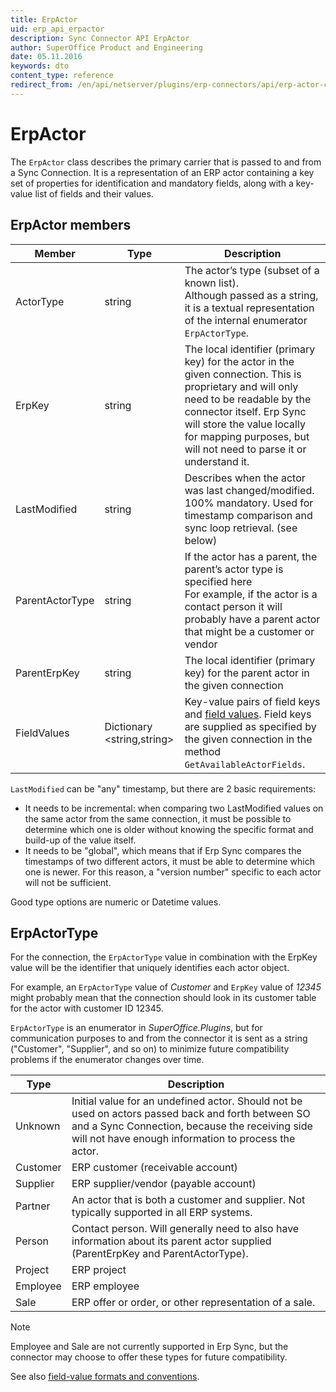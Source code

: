 ```yaml
---
title: ErpActor
uid: erp_api_erpactor
description: Sync Connector API ErpActor
author: SuperOffice Product and Engineering
date: 05.11.2016
keywords: dto
content_type: reference
redirect_from: /en/api/netserver/plugins/erp-connectors/api/erp-actor-carrier
---
```


# ErpActor

The `ErpActor` class describes the primary carrier that is passed to and from a Sync Connection. It is a representation of an ERP actor containing a key set of properties for identification and mandatory fields, along with a key-value list of fields and their values.

## ErpActor members

| Member | Type | Description |
|---|---|---|
| ActorType | string | The actor’s type (subset of a known list).<br>Although passed as a string, it is a textual representation of the internal enumerator `ErpActorType`. |
| ErpKey | string | The local identifier (primary key) for the actor in the given connection. This is proprietary and will only need to be readable by the connector itself. Erp Sync will store the value locally for mapping purposes, but will not need to parse it or understand it. |
| LastModified | string | Describes when the actor was last changed/modified. 100% mandatory. Used for timestamp comparison and sync loop retrieval. (see below) |
| ParentActorType | string | If the actor has a parent, the parent’s actor type is specified here<br>For example, if the actor is a contact person it will probably have a parent actor that might be a customer or vendor |
| ParentErpKey | string | The local identifier (primary key) for the parent  actor in the given connection |
|  FieldValues | Dictionary \<string,string> | Key-value pairs of field keys and [field values][1]. Field keys are supplied as specified by the given connection in the method `GetAvailableActorFields`. |

`LastModified` can be "any" timestamp, but there are 2 basic requirements:

* It needs to be incremental: when comparing two LastModified values on the same actor from the same connection, it must be possible to determine which one is older without knowing the specific format and build-up of the value itself.
* It needs to be "global", which means that if Erp Sync compares the timestamps of two different actors, it must be able to determine which one is newer. For this reason, a "version number" specific to each actor will not be sufficient.

Good type options are numeric or Datetime values.

## ErpActorType

For the connection, the `ErpActorType` value in combination with the ErpKey value will be the identifier that uniquely identifies each actor object.

For example, an `ErpActorType` value of *Customer* and `ErpKey` value of *12345* might probably mean that the connection should look in its customer table for the actor with customer ID 12345.

`ErpActorType` is an enumerator in *SuperOffice.Plugins*, but for communication purposes to and from the connector it is sent as a string ("Customer", "Supplier", and so on) to minimize future compatibility problems if the enumerator changes over time.

| Type | Description |
|---|---|
| Unknown  | Initial value for an undefined actor. Should not be used on actors passed back and forth between SO and a Sync Connection, because the receiving side will not have enough information to process the actor. |
| Customer | ERP customer (receivable account) |
|Supplier | ERP supplier/vendor (payable account) |
| Partner | An actor that is both a customer and supplier. Not typically supported in all ERP systems. |
| Person | Contact person. Will generally need to also have information about its parent actor supplied (ParentErpKey and ParentActorType). |
| Project | ERP project |
| Employee | ERP employee |
| Sale | ERP offer or order, or other representation of a sale. |

> [!NOTE]
> Employee and Sale are not currently supported in Erp Sync, but the connector may choose to offer these types for future compatibility.

See also [field-value formats and conventions][1].

<!-- Referenced links -->
[1]: field-value-formats-and-conventions.md
